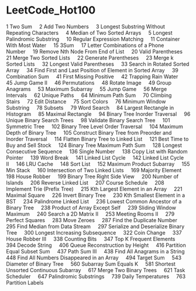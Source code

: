 # LeetCode_Hot100

1	  Two Sum    
2	  Add Two Numbers    
3	  Longest Substring Without Repeating Characters    
4	  Median of Two Sorted Arrays    
5	  Longest Palindromic Substring    
10	Regular Expression Matching    
11	Container With Most Water    
15	3Sum    
17	Letter Combinations of a Phone Number    
19	Remove Nth Node From End of List    
20	Valid Parentheses    
21	Merge Two Sorted Lists    
22	Generate Parentheses    
23	Merge k Sorted Lists    
32	Longest Valid Parentheses    
33	Search in Rotated Sorted Array    
34	Find First and Last Position of Element in Sorted Array    
39	Combination Sum    
41	First Missing Positive    
42	Trapping Rain Water    
45	Jump Game II    
46	Permutations    
48	Rotate Image    
49	Group Anagrams    
53	Maximum Subarray    
55	Jump Game    
56	Merge Intervals    
62	Unique Paths    
64	Minimum Path Sum    
70	Climbing Stairs    
72	Edit Distance    
75	Sort Colors    
76	Minimum Window Substring    
78	Subsets    
79	Word Search    
84	Largest Rectangle in Histogram    
85	Maximal Rectangle    
94	Binary Tree Inorder Traversal    
96	Unique Binary Search Trees    
98	Validate Binary Search Tree    
101	Symmetric Tree    
102	Binary Tree Level Order Traversal    
104	Maximum Depth of Binary Tree    
105	Construct Binary Tree from Preorder and Inorder Traversal    
114	Flatten Binary Tree to Linked List    
121	Best Time to Buy and Sell Stock    
124	Binary Tree Maximum Path Sum    
128	Longest Consecutive Sequence    
136	Single Number    
138	Copy List with Random Pointer    
139	Word Break    
141	Linked List Cycle    
142	Linked List Cycle II    
146	LRU Cache    
148	Sort List    
152	Maximum Product Subarray    
155	Min Stack    
160	Intersection of Two Linked Lists    
169	Majority Element    
198	House Robber    
199	Binary Tree Right Side View    
200	Number of Islands    
206	Reverse Linked List    
207	Course Schedule    
208	Implement Trie (Prefix Tree)    
215	Kth Largest Element in an Array    
221	Maximal Square    
226	Invert Binary Tree    
230	Kth Smallest Element in a BST    
234	Palindrome Linked List    
236	Lowest Common Ancestor of a Binary Tree    
238	Product of Array Except Self    
239	Sliding Window Maximum    
240	Search a 2D Matrix II    
253	Meeting Rooms II    
279	Perfect Squares    
283	Move Zeroes    
287	Find the Duplicate Number    
295	Find Median from Data Stream    
297	Serialize and Deserialize Binary Tree    
300	Longest Increasing Subsequence    
322	Coin Change    
337	House Robber III    
338	Counting Bits    
347	Top K Frequent Elements    
394	Decode String    
406	Queue Reconstruction by Height    
416	Partition Equal Subset Sum    
437	Path Sum III    
438	Find All Anagrams in a String    
448	Find All Numbers Disappeared in an Array    
494	Target Sum    
543	Diameter of Binary Tree    
560	Subarray Sum Equals K    
581	Shortest Unsorted Continuous Subarray    
617	Merge Two Binary Trees    
621	Task Scheduler    
647	Palindromic Substrings    
739	Daily Temperatures    
763	Partition Labels    
	
	
	
	
	
	
	
	
	
	
	
	
	
	
	
	
	
	
	
	
	
	
	
	
	
	
	
	
	
	
	
	
	
	
	
	
	
	
	
	
	
	
	
	
	
	
	
	
	
	
	
	
	
	
	
	
	
	
	
	
	
	
	
	
	
	
	
	
	
	
	
	
	
	
	
	
	
	
	
	
	
	
	
	
	
	
	
	
	
	
	
	
	
	
	
	
	
	
	
	
